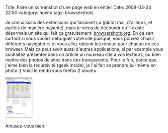Title: Faire un screenshot d'une page web en entier
Date: 2008-03-24 22:50
category: howto
tags: browsershots

Je connaissais des extensions qui faisaient ça (plutôt mal, d'ailleurs, et
parfois de manière payante), mais je viens de découvrir qu'il existe
désormais un site qui fait ça gratuitement: [browsershots.org][1]. En ça
sert surtout si vous voulez déboguer votre site puisque, vous pouvez
choisir différents navigateurs et vous allez obtenir les rendus pour
chacun de ces browser. Mais ça peut avoir aussi d'autres applications, si
par exemple vous souhaitez présenter dans un article un nouveau site à vos
lecteurs, ou bien mettre des photos de sites dans des transparents. Pour
le fun, parce que j'aime bien la récursivité (geek inside), je l'ai fait
se prendre lui-même en photo :) Voici le rendu sous firefox 2 ubuntu.

[![screenshot_recursif.png](images/screenshot_recursif.thumbnail.png)][2]

Amusez-vous bien.

[1]: http://browsershots.org/
[2]: static/images/screenshot_recursif.png
